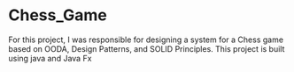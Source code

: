# Chess_Game
For this project, I was responsible for designing a system for a Chess game based on OODA, Design Patterns, and SOLID Principles. This project is built using java and Java Fx
